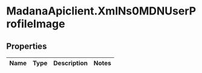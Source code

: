 # MadanaApiclient.XmlNs0MDNUserProfileImage

## Properties

Name | Type | Description | Notes
------------ | ------------- | ------------- | -------------


